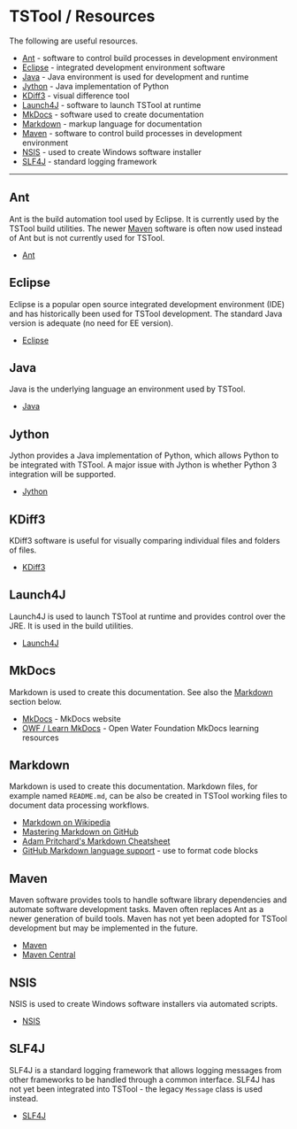 # TSTool / Resources #

The following are useful resources.

*   [Ant](#ant) - software to control build processes in development environment
*   [Eclipse](#eclipse) - integrated development environment software
*   [Java](#java) - Java environment is used for development and runtime
*   [Jython](#jython) - Java implementation of Python
*   [KDiff3](#kdiff3) - visual difference tool
*   [Launch4J](#launch4j) - software to launch TSTool at runtime
*   [MkDocs](#mkdocs) - software used to create documentation
*   [Markdown](#markdown) - markup language for documentation
*   [Maven](#maven) - software to control build processes in development environment
*   [NSIS](#nsis) - used to create Windows software installer
*   [SLF4J](#slf4j) - standard logging framework

--------------------

## Ant ##

Ant is the build automation tool used by Eclipse.
It is currently used by the TSTool build utilities.
The newer [Maven](#maven) software is often now used instead of Ant but is not currently used for TSTool.

*   [Ant](https://ant.apache.org/)

## Eclipse ##

Eclipse is a popular open source integrated development environment (IDE) and has
historically been used for TSTool development.
The standard Java version is adequate (no need for EE version).

*   [Eclipse](https://www.eclipse.org/ide/)

## Java ##

Java is the underlying language an environment used by TSTool.

*   [Java](https://www.oracle.com/java/index.html)

## Jython ##

Jython provides a Java implementation of Python, which allows Python to be integrated with TSTool.
A major issue with Jython is whether Python 3 integration will be supported.

*   [Jython](http://www.jython.org/)

## KDiff3 ##

KDiff3 software is useful for visually comparing individual files and folders of files.

*   [KDiff3](http://kdiff3.sourceforge.net/)

## Launch4J ##

Launch4J is used to launch TSTool at runtime and provides control over the JRE.
It is used in the build utilities.

*   [Launch4J](http://launch4j.sourceforge.net/)

## MkDocs ##

Markdown is used to create this documentation. See also the [Markdown](#markdown) section below.

*   [MkDocs](http://www.mkdocs.org/) - MkDocs website
*   [OWF / Learn MkDocs](http://learn.openwaterfoundation.org/owf-learn-mkdocs/) - Open Water Foundation MkDocs learning resources

## Markdown ##

Markdown is used to create this documentation.
Markdown files, for example named `README.md`, can be also be created in TSTool working files to
document data processing workflows.

*   [Markdown on Wikipedia](https://en.wikipedia.org/wiki/Markdown)
*   [Mastering Markdown on GitHub](https://guides.github.com/features/mastering-markdown/)
*   [Adam Pritchard's Markdown Cheatsheet](https://github.com/adam-p/markdown-here/wiki/Markdown-Cheatsheet)
*   [GitHub Markdown language support](https://github.com/github/linguist/blob/master/lib/linguist/languages.yml) - use to format code blocks

## Maven ##

Maven software provides tools to handle software library dependencies and automate software development tasks.
Maven often replaces Ant as a newer generation of build tools.
Maven has not yet been adopted for TSTool development but may be implemented in the future.

*   [Maven](https://maven.apache.org/)
*   [Maven Central](https://search.maven.org/)

## NSIS ##

NSIS is used to create Windows software installers via automated scripts.

*   [NSIS](https://sourceforge.net/projects/nsis/)

## SLF4J ##

SLF4J is a standard logging framework that allows logging messages from other frameworks
to be handled through a common interface.
SLF4J has not yet been integrated into TSTool - the legacy `Message` class is used instead.

*   [SLF4J](https://www.slf4j.org/)
